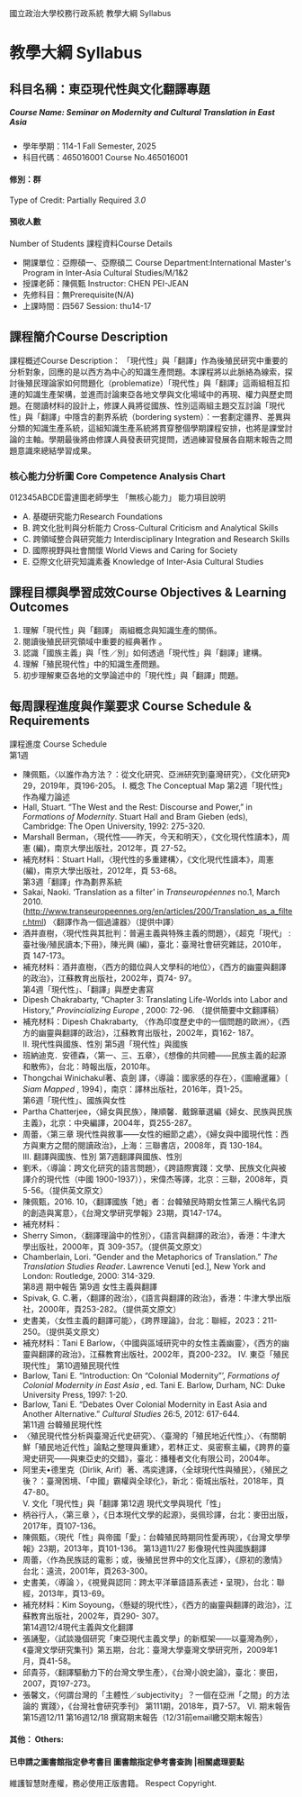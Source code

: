 國立政治大學校務行政系統 教學大綱 Syllabus
# 教學大綱 Syllabus
##  科目名稱：東亞現代性與文化翻譯專題
#####  Course Name: Seminar on Modernity and Cultural Translation in East Asia
  * 學年學期：114-1 Fall Semester, 2025 
  * 科目代碼：465016001 Course No.465016001
#### 修別：群
Type of Credit: Partially Required 
_3.0_
#### 預收人數
Number of Students
課程資料Course Details
  * 開課單位：亞際碩一、亞際碩二 Course Department:International Master's Program in Inter-Asia Cultural Studies/M/1&2 
  * 授課老師：陳佩甄 Instructor: CHEN PEI-JEAN 
  * 先修科目：無Prerequisite(N/A)
  * 上課時間：四567 Session: thu14-17
##  課程簡介Course Description
課程概述Course Description：
「現代性」與「翻譯」作為後殖民研究中重要的分析對象，回應的是以西方為中心的知識生產問題。本課程將以此脈絡為線索，探討後殖民理論家如何問題化（problematize）「現代性」與「翻譯」這兩組相互扣連的知識生產架構，並進而討論東亞各地文學與文化場域中的再現、權力與歷史問題。在閱讀材料的設計上，修課人員將從國族、性別這兩組主題交互討論「現代性」與「翻譯」中隱含的劃界系統（bordering system）：一套劃定疆界、差異與分類的知識生產系統，這組知識生產系統將貫穿整個學期課程安排，也將是課堂討論的主軸。學期最後將由修課人員發表研究提問，透過練習發展各自期末報告之問題意識來總結學習成果。
###  核心能力分析圖 Core Competence Analysis Chart
012345ABCDE雷達圖老師學生
「無核心能力」 
能力項目說明
  * A. 基礎研究能力Research Foundations
  * B. 跨文化批判與分析能力 Cross-Cultural Criticism and Analytical Skills
  * C. 跨領域整合與研究能力 Interdisciplinary Integration and Research Skills
  * D. 國際視野與社會關懷 World Views and Caring for Society
  * E. 亞際文化研究知識素養 Knowledge of Inter-Asia Cultural Studies
##  課程目標與學習成效Course Objectives & Learning Outcomes 
  1. 理解「現代性」與「翻譯」 兩組概念與知識生產的關係。
  2. 閱讀後殖民研究領域中重要的經典著作 。
  3. 認識「國族主義」與「性／別」如何透過「現代性」與「翻譯」建構。
  4. 理解「殖民現代性」中的知識生產問題。
  5. 初步理解東亞各地的文學論述中的「現代性」與「翻譯」問題。
##  每周課程進度與作業要求 Course Schedule & Requirements
課程進度 Course Schedule  
第1週
  * 陳佩甄，〈以誰作為方法？：從文化研究、亞洲研究到臺灣研究〉，《文化研究》29，2019年，頁196-205。
I. 概念 The Conceptual Map
第2週「現代性」作為權力論述
  * Hall, Stuart. “The West and the Rest: Discourse and Power,” in _Formations of Modernity_. Stuart Hall and Bram Gieben (eds), Cambridge: The Open University, 1992: 275-320. 
  * Marshall Berman，〈現代性——昨天，今天和明天〉，《文化現代性讀本》，周憲 (編)，南京大學出版社，2012年，頁 27-52。
  * 補充材料：Stuart Hall，〈現代性的多重建構〉，《文化現代性讀本》，周憲 (編)，南京大學出版社，2012年，頁 53-68。  
第3週「翻譯」作為劃界系統
  * Sakai, Naoki. ‘Translation as a filter’ in _Transeuropéennes_ no.1, March 2010. (http://www.transeuropeennes.org/en/articles/200/Translation_as_a_filter.html) 〈翻譯作為一個過濾器〉（提供中譯）
  * 酒井直樹，〈現代性與其批判：普遍主義與特殊主義的問題〉，《超克「現代」 : 臺社後/殖民讀本;下冊》，陳光興 (編)，臺北：臺灣社會研究雜誌，2010年，頁 147-173。
  * 補充材料：酒井直樹，〈西方的錯位與人文學科的地位〉，《西方的幽靈與翻譯的政治》，江蘇教育出版社，2002年，頁74- 97。  
第4週「現代性」、「翻譯」與歷史書寫
  * Dipesh Chakrabarty, “Chapter 3: Translating Life-Worlds into Labor and History,” _Provincializing Europe_ , 2000: 72-96. （提供簡要中文翻譯稿）
  * 補充材料：Dipesh Chakrabarty, 〈作為印度歷史中的一個問題的歐洲〉，《西方的幽靈與翻譯的政治》，江蘇教育出版社，2002年，頁162- 187。  
II. 現代性與國族、性別
第5週「現代性」與國族
  * 班納迪克．安德森，〈第一、三、五章〉，《想像的共同體——民族主義的起源和散佈》，台北：時報出版，2010年。
  * Thongchai Winichakul著、袁劍 譯，〈導論：國家感的存在〉，《圖繪暹羅》〔 _Siam Mapped_ , 1994〕，南京：譯林出版社，2016年，頁1-25。  
第6週「現代性」、國族與女性
  * Partha Chatterjee，〈婦女與民族〉，陳順馨．戴錦華選編《婦女、民族與民族主義》，北京：中央編譯，2004年，頁255-287。
  * 周蕾，〈第三章 現代性與敘事——女性的細節之處〉，《婦女與中國現代性：西方與東方之間的閱讀政治》，上海：三聯書店，2008年，頁 130-184。  
III. 翻譯與國族、性別
第7週翻譯與國族、性別
  * 劉禾，〈導論：跨文化研究的語言問題〉，《跨語際實踐：文學、民族文化與被譯介的現代性（中國 1900-1937）），宋偉杰等譯，北京：三聯，2008年，頁 5-56。（提供英文原文）
  * 陳佩甄，2016. 10，〈翻譯國族「她」者：台韓殖民時期女性第三人稱代名詞的創造與寓意〉，《台灣文學研究學報》23期，頁147-174。  
  * 補充材料：
  * Sherry Simon，〈翻譯理論中的性別〉，《語言與翻譯的政治》，香港：牛津大學出版社，2000年，頁 309-357。（提供英文原文）
  * Chamberlain, Lori. “Gender and the Metaphorics of Translation.” _The Translation Studies Reader_. Lawrence Venuti [ed.], New York and London: Routledge, 2000: 314-329.  
第8週 期中報告
第9週 女性主義與翻譯
  * Spivak, G. C.著，〈翻譯的政治〉，《語言與翻譯的政治》，香港：牛津大學出版社，2000年，頁253-282。（提供英文原文）
  * 史書美，〈女性主義的翻譯可能〉，《跨界理論》，台北：聯經，2023：211-250。（提供英文原文）
  * 補充材料：Tani E Barlow，〈中國與區域研究中的女性主義幽靈〉，《西方的幽靈與翻譯的政治》，江蘇教育出版社，2002年，頁200-232。
IV. 東亞「殖民現代性」
第10週殖民現代性
  * Barlow, Tani E. “Introduction: On “Colonial Modernity”’, _Formations of Colonial Modernity in East Asia_ , ed. Tani E. Barlow, Durham, NC: Duke University Press, 1997: 1-20.
  * Barlow, Tani E. “Debates Over Colonial Modernity in East Asia and Another Alternative.” _Cultural Studies_ 26:5, 2012: 617-644.  
第11週 台韓殖民現代性
  * 〈殖民現代性分析與臺灣近代史研究〉、〈臺灣的「殖民地近代性」〉、〈有關朝鮮「殖民地近代性」論點之整理與重建〉，若林正丈、吳密察主編，《跨界的臺灣史研究——與東亞史的交錯》，臺北：播種者文化有限公司，2004年。 
  * 阿里夫•德里克（Dirlik, Arif）著、馮奕達譯，〈全球現代性與殖民〉，《殖民之後？：臺灣困境、「中國」霸權與全球化》，新北：衛城出版社，2018年，頁47-80。  
V. 文化「現代性」與「翻譯
第12週 現代文學與現代「性」
  * 柄谷行人，〈第三章 〉，《日本現代文學的起源》，吳佩珍譯，台北：麥田出版，2017年，頁107-136。
  * 陳佩甄，〈現代「性」與帝國「愛」：台韓殖民時期同性愛再現〉，《台灣文學學報》23期，2013年，頁101-136。
第13週11/27 影像現代性與國族翻譯
  * 周蕾，〈作為民族誌的電影；或，後殖民世界中的文化互譯〉，《原初的激情》台北：遠流，2001年，頁263-300。
  * 史書美，〈導論 〉，《視覺與認同：跨太平洋華語語系表述・呈現》，台北：聯經，2013年，頁13-69。
  * 補充材料：Kim Soyoung，〈懸疑的現代性〉，《西方的幽靈與翻譯的政治》，江蘇教育出版社，2002年，頁290- 307。  
第14週12/4現代主義與文化翻譯
  * 張誦聖，〈試談幾個研究「東亞現代主義文學」的新框架——以臺灣為例〉，《臺灣文學研究集刊》第五期，台北：臺灣大學臺灣文學研究所，2009年1月，頁41-58。
  * 邱貴芬，〈翻譯驅動力下的台灣文學生產〉，《台灣小說史論》，臺北：麥田，2007，頁197-273。
  * 張馨文，〈何謂台灣的「主體性／subjectivity」？一個在亞洲「之間」的方法論的 實踐〉，《台灣社會研究季刊》 第111期，2018年，頁7-57。
VI. 期末報告
第15週12/11
第16週12/18 撰寫期末報告（12/31前email繳交期末報告）
####  其他： Others:
####  已申請之圖書館指定參考書目  圖書館指定參考書查詢 |相關處理要點
維護智慧財產權，務必使用正版書籍。 Respect Copyright.